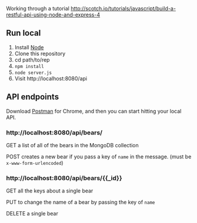 Working through a tutorial http://scotch.io/tutorials/javascript/build-a-restful-api-using-node-and-express-4

## Run local

1. Install [Node](http://nodejs.org/)
2. Clone this repository
3. cd path/to/rep
4. `npm install`
5. `node server.js`
6. Visit http://localhost:8080/api

## API endpoints

Download [Postman](https://chrome.google.com/webstore/detail/postman-rest-client/fdmmgilgnpjigdojojpjoooidkmcomcm?hl=en) for Chrome, and then you can start hitting your local API.

### http://localhost:8080/api/bears/

GET a list of all of the bears in the MongoDB collection

POST creates a new bear if you pass a key of `name` in the message. (must be `x-www-form-urlencoded`)

### http://localhost:8080/api/bears/{{_id}}

GET all the keys about a single bear

PUT to change the name of a bear by passing the key of `name`

DELETE a single bear
